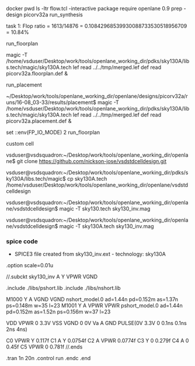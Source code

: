 docker
pwd
ls -ltr
flow.tcl -interactive 
package require openlane 0.9
prep -design picorv32a
run_synthesis

task 1: Flop ratio = 1613/14876 = 0.10842968539930088733530518956709 = 10.84% 

run_floorplan

magic -T /home/vsduser/Desktop/work/tools/openlane_working_dir/pdks/sky130A/libs.tech/magic/sky130A.tech lef read ../../tmp/merged.lef def read picorv32a.floorplan.def &

run_placement

~/Desktop/work/tools/openlane_working_dir/openlane/designs/picorv32a/runs/16-08_03-33/results/placement$ magic -T /home/vsduser/Desktop/work/tools/openlane_working_dir/pdks/sky130A/libs.tech/magic/sky130A.tech lef read ../../tmp/merged.lef def read picorv32a.placement.def &

set ::env(FP_IO_MODE) 2
run_floorplan 

custom cell

vsduser@vsdsquadron:~/Desktop/work/tools/openlane_working_dir/openlane$ git clone https://github.com/nickson-jose/vsdstdcelldesign.git

vsduser@vsdsquadron:~/Desktop/work/tools/openlane_working_dir/pdks/sky130A/libs.tech/magic$ cp sky130A.tech /home/vsduser/Desktop/work/tools/openlane_working_dir/openlane/vsdstdcelldesign

vsduser@vsdsquadron:~/Desktop/work/tools/openlane_working_dir/openlane/vsdstdcelldesign$ magic -T sky130.tech sky130_inv.mag 

vsduser@vsdsquadron:~/Desktop/work/tools/openlane_working_dir/openlane/vsdstdcelldesign$ magic -T sky130A.tech sky130_inv.mag 



### spice code

* SPICE3 file created from sky130_inv.ext - technology: sky130A

.option scale=0.01u

//.subckt sky130_inv A Y VPWR VGND

.include ./libs/pshort.lib
.include ./libs/nshort.lib

M1000 Y A VGND VGND nshort_model.0 ad=1.44n pd=0.152m as=1.37n ps=0.148m w=35 l=23
M1001 Y A VPWR VPWR pshort_model.0 ad=1.44n pd=0.152m as=1.52n ps=0.156m w=37 l=23

VDD VPWR 0 3.3V
VSS VGND 0 0V
Va A GND PULSE(0V 3.3V 0 0.1ns 0.1ns 2ns 4ns)

C0 VPWR Y 0.117f
C1 A Y 0.0754f
C2 A VPWR 0.0774f
C3 Y 0 0.279f
C4 A 0 0.45f
C5 VPWR 0 0.781f
//.ends

.tran 1n 20n
.control 
run
.endc
.end
